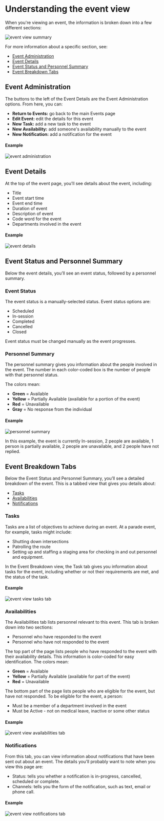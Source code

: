 # Understanding the event view

When you're viewing an event, the information is broken down into a few different sections:

![event view summary](/images/helpdocs/eventview/event_view_summary.png)

For more information about a specific section, see:

- [Event Administration](#event-administration)
- [Event Details](#event-details)
- [Event Status and Personnel Summary](#event-status-and-personnel-summary)
- [Event Breakdown Tabs](#event-breakdown-tabs)

## Event Administration

The buttons to the left of the Event Details are the Event Administration options. From here, you can:

- **Return to Events:** go back to the main Events page
- **Edit Event:** edit the details for this event
- **New Task:** add a new task to the event
- **New Availability:** add someone's availability manually to the event
- **New Notification:** add a notification for the event

#### Example

![event administration](/images/helpdocs/eventview/event_administration.png)

## Event Details


At the top of the event page, you’ll see details about the event, including:

-   Title
-   Event start time
-   Event end time
-   Duration of event
-   Description of event
-   Code word for the event
-   Departments involved in the event

#### Example

![event details](/images/helpdocs/eventview/event_details.png)

## Event Status and Personnel Summary

Below the event details, you’ll see an event status, followed by a personnel
summary.

### Event Status

The event status is a manually-selected status. Event status options are:

-   Scheduled
-   In-session
-   Completed
-   Cancelled
-   Closed

Event status must be changed manually as the event progresses.

### Personnel Summary

The personnel summary gives you information about the people involved in the
event. The number in each color-coded box is the number of people with that
personnel status.

The colors mean:

-   **Green** = Available
-   **Yellow** = Partially Available (available for a portion of the event)
-   **Red** = Unavailable
-   **Gray** = No response from the individual

#### Example

![personnel summary](/images/helpdocs/eventview/personnel_summary.png)

In this example, the event is currently In-session, 2 people are available, 1 person is partially available, 2 people are unavailable, and 2 people have not replied.

## Event Breakdown Tabs

Below the Event Status and Personnel Summary, you’ll see a detailed breakdown of the event. This is a tabbed view that gives you details about:

-   [Tasks](#tasks)
-   [Availabilities](#availabilities)
-   [Notifications](#notifications)

### Tasks
Tasks are a list of objectives to achieve during an event. At a parade event, for example, tasks might include:
- Shutting down intersections
- Patrolling the route
- Setting up and staffing a staging area for checking in and out personnel and equipment.

In the Event Breakdown view, the Task tab gives you information about tasks for the event, including whether or not their requirements are met, and the status of the task.

#### Example

![event view tasks tab](/images/helpdocs/eventview/event_view_tasks_tab.png)

### Availabilities

The Availabilities tab lists personnel relevant to this event. This tab is broken down into two sections:

- Personnel who have responded to the event
- Personnel who have not responded to the event

The top part of the page lists people who have responded to the event with their availability details. This information is color-coded for easy identification. The colors mean:

- **Green** = Available
- **Yellow** = Partially Available (available for part of the event)
- **Red** = Unavailable

The bottom part of the page lists people who are eligible for the event, but have not responded. To be eligible for the event, a person:

- Must be a member of a department involved in the event
- Must be Active - not on medical leave, inactive or some other status

#### Example

![event view availabilities tab](/images/helpdocs/eventview/event_view_availabilities_tab.png)

### Notifications

From this tab, you can view information about notifications that have been sent out about an event. The details you'll probably want to note when you view this page are:

- Status: tells you whether a notification is in-progress, cancelled, scheduled or complete.
- Channels: tells you the form of the notification, such as text, email or phone call.

#### Example

![event view notifications tab](/images/helpdocs/eventview/event_view_notifications_tab.png)